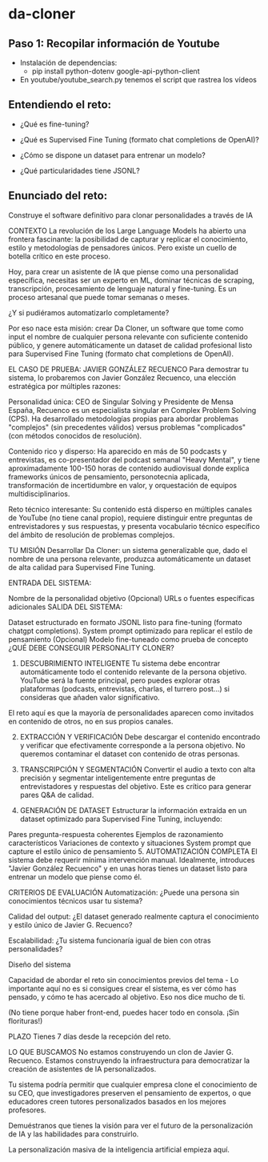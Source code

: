 # da-cloner

## Paso 1: Recopilar información de Youtube

* Instalación de dependencias:
    - pip install python-dotenv google-api-python-client
* En youtube/youtube_search.py tenemos el script que rastrea los vídeos

## Entendiendo el reto:

* ¿Qué es fine-tuning?

* ¿Qué es Supervised Fine Tuning (formato chat completions de OpenAI)?

* ¿Cómo se dispone un dataset para entrenar un modelo?

* ¿Qué particularidades tiene JSONL?



## Enunciado del reto:

Construye el software definitivo para clonar personalidades a través de IA

CONTEXTO
La revolución de los Large Language Models ha abierto una frontera fascinante: la posibilidad de capturar y replicar el conocimiento, estilo y metodologías de pensadores únicos. Pero existe un cuello de botella crítico en este proceso.

Hoy, para crear un asistente de IA que piense como una personalidad específica, necesitas ser un experto en ML, dominar técnicas de scraping, transcripción, procesamiento de lenguaje natural y fine-tuning. Es un proceso artesanal que puede tomar semanas o meses.

¿Y si pudiéramos automatizarlo completamente?

Por eso nace esta misión: crear Da Cloner, un software que tome como input el nombre de cualquier persona relevante con suficiente contenido público, y genere automáticamente un dataset de calidad profesional listo para Supervised Fine Tuning (formato chat completions de OpenAI).

EL CASO DE PRUEBA: JAVIER GONZÁLEZ RECUENCO
Para demostrar tu sistema, lo probaremos con Javier González Recuenco, una elección estratégica por múltiples razones:

Personalidad única: CEO de Singular Solving y Presidente de Mensa España, Recuenco es un especialista singular en Complex Problem Solving (CPS). Ha desarrollado metodologías propias para abordar problemas "complejos" (sin precedentes válidos) versus problemas "complicados" (con métodos conocidos de resolución).

Contenido rico y disperso: Ha aparecido en más de 50 podcasts y entrevistas, es co-presentador del podcast semanal "Heavy Mental", y tiene aproximadamente 100-150 horas de contenido audiovisual donde explica frameworks únicos de pensamiento, personotecnia aplicada, transformación de incertidumbre en valor, y orquestación de equipos multidisciplinarios.

Reto técnico interesante: Su contenido está disperso en múltiples canales de YouTube (no tiene canal propio), requiere distinguir entre preguntas de entrevistadores y sus respuestas, y presenta vocabulario técnico específico del ámbito de resolución de problemas complejos.

TU MISIÓN
Desarrollar Da Cloner: un sistema generalizable que, dado el nombre de una persona relevante, produzca automáticamente un dataset de alta calidad para Supervised Fine Tuning.

ENTRADA DEL SISTEMA:

Nombre de la personalidad objetivo
(Opcional) URLs o fuentes específicas adicionales
SALIDA DEL SISTEMA:

Dataset estructurado en formato JSONL listo para fine-tuning (formato chatgpt completions).
System prompt optimizado para replicar el estilo de pensamiento
(Opcional) Modelo fine-tuneado como prueba de concepto
¿QUÉ DEBE CONSEGUIR PERSONALITY CLONER?
1. DESCUBRIMIENTO INTELIGENTE Tu sistema debe encontrar automáticamente todo el contenido relevante de la persona objetivo. YouTube será la fuente principal, pero puedes explorar otras plataformas (podcasts, entrevistas, charlas, el turrero post...) si consideras que añaden valor significativo.

El reto aquí es que la mayoría de personalidades aparecen como invitados en contenido de otros, no en sus propios canales.

2. EXTRACCIÓN Y VERIFICACIÓN Debe descargar el contenido encontrado y verificar que efectivamente corresponde a la persona objetivo. No queremos contaminar el dataset con contenido de otras personas.

3. TRANSCRIPCIÓN Y SEGMENTACIÓN Convertir el audio a texto con alta precisión y segmentar inteligentemente entre preguntas de entrevistadores y respuestas del objetivo. Este es crítico para generar pares Q&A de calidad.

4. GENERACIÓN DE DATASET Estructurar la información extraída en un dataset optimizado para Supervised Fine Tuning, incluyendo:

Pares pregunta-respuesta coherentes
Ejemplos de razonamiento característicos
Variaciones de contexto y situaciones
System prompt que capture el estilo único de pensamiento
5. AUTOMATIZACIÓN COMPLETA El sistema debe requerir mínima intervención manual. Idealmente, introduces "Javier González Recuenco" y en unas horas tienes un dataset listo para entrenar un modelo que piense como él.

CRITERIOS DE EVALUACIÓN
Automatización: ¿Puede una persona sin conocimientos técnicos usar tu sistema?

Calidad del output: ¿El dataset generado realmente captura el conocimiento y estilo único de Javier G. Recuenco?

Escalabilidad: ¿Tu sistema funcionaría igual de bien con otras personalidades?

Diseño del sistema

Capacidad de abordar el reto sin conocimientos previos del tema - Lo importante aquí no es si consigues crear el sistema, es ver cómo has pensado, y cómo te has acercado al objetivo. Eso nos dice mucho de ti.

(No tiene porque haber front-end, puedes hacer todo en consola. ¡Sin florituras!)

PLAZO
Tienes 7 días desde la recepción del reto.

LO QUE BUSCAMOS
No estamos construyendo un clon de Javier G. Recuenco. Estamos construyendo la infraestructura para democratizar la creación de asistentes de IA personalizados.

Tu sistema podría permitir que cualquier empresa clone el conocimiento de su CEO, que investigadores preserven el pensamiento de expertos, o que educadores creen tutores personalizados basados en los mejores profesores.

Demuéstranos que tienes la visión para ver el futuro de la personalización de IA y las habilidades para construirlo.

La personalización masiva de la inteligencia artificial empieza aquí.